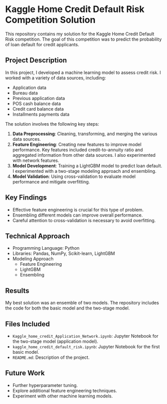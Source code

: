 # Kaggle Home Credit Default Risk Competition Solution

This repository contains my solution for the Kaggle Home Credit Default Risk competition. The goal of this competition was to predict the probability of loan default for credit applicants.

## Project Description

In this project, I developed a machine learning model to assess credit risk. I worked with a variety of data sources, including:

* Application data
* Bureau data
* Previous application data
* POS cash balance data
* Credit card balance data
* Installments payments data

The solution involves the following key steps:

1.  **Data Preprocessing**: Cleaning, transforming, and merging the various data sources.
2.  **Feature Engineering**: Creating new features to improve model performance. Key features included credit-to-annuity ratio and aggregated information from other data sources. I also experimented with network features.
3.  **Model Development**: Training a LightGBM model to predict loan default. I experimented with a two-stage modeling approach and ensembling.
4.  **Model Validation**: Using cross-validation to evaluate model performance and mitigate overfitting.

## Key Findings

* Effective feature engineering is crucial for this type of problem.
* Ensembling different models can improve overall performance.
* Careful attention to cross-validation is necessary to avoid overfitting.

## Technical Approach

* Programming Language: Python
* Libraries: Pandas, NumPy, Scikit-learn, LightGBM
* Modeling Approach
    * Feature Engineering
    * LightGBM
    * Ensembling

## Results

My best solution was an ensemble of two models. The repository includes the code for both the basic model and the two-stage model.

## Files Included
* `Kaggle_home_credit_Application_Network.ipynb`: Jupyter Notebook for the two-stage model (application model).
* `kaggle_home_credit_default_risk.ipynb`: Jupyter Notebook for the first basic model.
* `README.md`: Description of the project.

## Future Work

* Further hyperparameter tuning.
* Explore additional feature engineering techniques.
* Experiment with other machine learning models.
